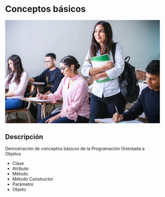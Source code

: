 # Conceptos básicos
<img src="img/estudiante.jpg" width="700">

## Descripción

Demostración de conceptos básicos de la Programación Orientada a Objetos

- Clase
- Atributo
- Método
- Método Constructor
- Parámetro
- Objeto